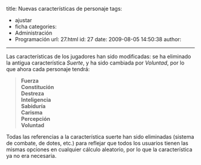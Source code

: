 title: Nuevas características de personaje
tags:
  - ajustar
  - ficha
categories:
  - Administración
  - Programación
url: 27.html
id: 27
date: 2009-08-05 14:50:38
author:
---
Las características de los jugadores han sido modificadas: se ha eliminado la antigua característica _Suerte_, y ha sido cambiada por _Voluntad_, por lo que ahora cada personaje tendrá:

> **Fuerza  
> Constitución  
> Destreza  
> Inteligencia  
> Sabiduría  
> Carisma  
> Percepción  
> Voluntad**

Todas las referencias a la característica suerte han sido eliminadas (sistema de combate, de dotes, etc.) para reflejar que todos los usuarios tienen las mismas opciones en cualquier cálculo aleatorio, por lo que la característica ya no era necesaria.